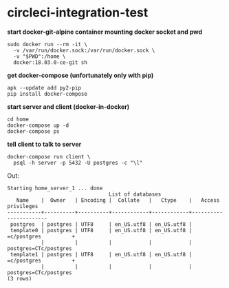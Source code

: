 # circleci-integration-test

**start docker-git-alpine container mounting docker socket and pwd**

```
sudo docker run --rm -it \
  -v /var/run/docker.sock:/var/run/docker.sock \
  -v "$PWD":/home \
  docker:18.03.0-ce-git sh
```

**get docker-compose (unfortunately only with pip)**

```
apk --update add py2-pip
pip install docker-compose
```

**start server and client (docker-in-docker)**

```
cd home
docker-compose up -d
docker-compose ps
```

**tell client to talk to server**

```
docker-compose run client \
  psql -h server -p 5432 -U postgres -c "\l"
```
Out:
```
Starting home_server_1 ... done
                                 List of databases
   Name    |  Owner   | Encoding |  Collate   |   Ctype    |   Access privileges
-----------+----------+----------+------------+------------+-----------------------
 postgres  | postgres | UTF8     | en_US.utf8 | en_US.utf8 |
 template0 | postgres | UTF8     | en_US.utf8 | en_US.utf8 | =c/postgres          +
           |          |          |            |            | postgres=CTc/postgres
 template1 | postgres | UTF8     | en_US.utf8 | en_US.utf8 | =c/postgres          +
           |          |          |            |            | postgres=CTc/postgres
(3 rows)
```
